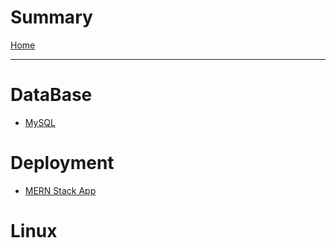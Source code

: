# Summary

[Home](./README.md)

---

# DataBase

- [MySQL](./DataBase/MySQL/readme.md)

# Deployment

- [MERN Stack App](./Deployment/MERN_App/readme.md)

# Linux
